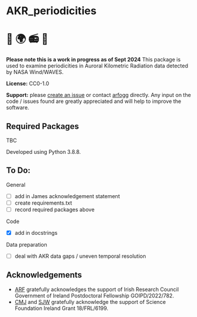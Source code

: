 # AKR_periodicities
# :satellite: :earth_africa: :radio: :rocket:

**Please note this is a work in progress as of Sept 2024**
This package is used to examine periodicities in Auroral Kilometric Radiation data detected by NASA Wind/WAVES.

**License:** CC0-1.0

**Support:** please [create an issue](https://github.com/arfogg/AKR_periodicities/issues) or contact [arfogg](https://github.com/arfogg) directly. Any input on the code / issues found are greatly appreciated and will help to improve the software.

## Required Packages

TBC

Developed using Python 3.8.8. 

## To Do:

General
- [ ] add in James acknowledgement statement
- [ ] create requirements.txt
- [ ] record required packages above

Code
- [x] add in docstrings

Data preparation
- [ ] deal with AKR data gaps / uneven temporal resolution

## Acknowledgements

* [ARF](https://github.com/arfogg) gratefully acknowledges the support of Irish Research Council Government of Ireland Postdoctoral Fellowship GOIPD/2022/782.
* [CMJ](https://github.com/caitrionajackman) and [SJW](https://github.com/08walkersj) gratefully acknowledge the support of Science Foundation Ireland Grant 18/FRL/6199.
